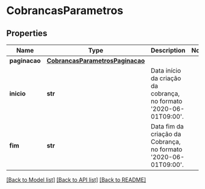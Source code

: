 # CobrancasParametros

## Properties

Name | Type | Description | Notes
------------ | ------------- | ------------- | -------------
**paginacao** | [**CobrancasParametrosPaginacao**](CobrancasParametrosPaginacao.md) |  |
**inicio** | **str** | Data início da criação da cobrança, no formato &#39;2020-06-01T09:00&#39;. |
**fim** | **str** | Data fim da criação da Cobrança, no formato &#39;2020-06-01T09:00&#39;. |

[[Back to Model list]](../README.md#documentation-for-models) [[Back to API list]](../README.md#documentation-for-api-endpoints) [[Back to README]](../README.md)
